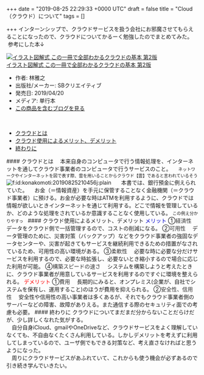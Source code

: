 
+++
date = "2019-08-25 22:29:33 +0000 UTC"
draft = false
title = "Cloud（クラウド）について"
tags = []

+++
インターンシップで、クラウドサービスを扱う会社にお邪魔させてもらえることになったので、クラウドについてかるーく勉強したのでまとめてみた。
 
 参考にした本↓
<div class="freezed">
<div class="hatena-asin-detail"><a href="http://www.amazon.co.jp/exec/obidos/ASIN/4797399996/hatena-blog-22/"><img class="hatena-asin-detail-image" title="イラスト図解式 この一冊で全部わかるクラウドの基本 第2版" src="https://images-fe.ssl-images-amazon.com/images/I/51gNzK1O1LL._SL160_.jpg" alt="イラスト図解式 この一冊で全部わかるクラウドの基本 第2版"/></a>
<div class="hatena-asin-detail-info">
<a href="http://www.amazon.co.jp/exec/obidos/ASIN/4797399996/hatena-blog-22/">イラスト図解式 この一冊で全部わかるクラウドの基本 第2版</a>
<ul>
<li><span class="hatena-asin-detail-label">作者:</span> 林雅之</li>
<li><span class="hatena-asin-detail-label">出版社/メーカー:</span> SBクリエイティブ</li>
<li><span class="hatena-asin-detail-label">発売日:</span> 2019/04/20</li>
<li><span class="hatena-asin-detail-label">メディア:</span> 単行本</li>
<li><a href="http://d.hatena.ne.jp/asin/4797399996/hatena-blog-22" target="_blank">この商品を含むブログを見る</a></li>
</ul>
</div>
<div class="hatena-asin-detail-foot"> </div>
</div>
</div>
<ul class="table-of-contents">
    <li><a href="#クラウドとは">クラウドとは</a></li>
    <li><a href="#クラウド使用によるメリットデメリット">クラウド使用によるメリット、デメリット</a></li>
    <li><a href="#終わりに">終わりに</a></li>
</ul>
#### クラウドとは
　本来自身のコンピュータで行う情報処理を、インターネットを通してクラウド事業者のコンピュータで行うサービスのこと。
　<span style="font-size: 80%;">ネットワークやインターネットを図で表す際、雲を用いることからクラウド【雲】であると言われているそう</span>
<img class="hatena-fotolife" title="f:id:konakomoti:20190825210456j:plain" src="https://cdn-ak.f.st-hatena.com/images/fotolife/k/konakomoti/20190825/20190825210456.jpg" alt="f:id:konakomoti:20190825210456j:plain"/>
 
　本書では、銀行預金に例えられていた。
　お金（＝情報資産）を手元に保管することなく金融機関（＝クラウド事業者）に預ける。お金が必要な時はATMを利用するように、クラウドでは情報が欲しいときインターネットを通じて利用する。どこで情報を管理しているか、どのような処理をされているか意識することなく使用している。
<span style="font-size: 80%;">この例え分かりやすっ</span>
 
#### クラウド使用によるメリット、デメリット
<span style="color: #0000cc;">メリット</span>
<span style="color: #2196f3;"><span style="color: #000000;">①</span><span style="color: #333333;">経済性</span></span>
　データをクラウド側で一括管理するので、コストの削減になる。
②<span style="color: #333333;">可用性</span>
　データ管理のために、災害対策（バックアップ）などをクラウド事業者の強固なデータセンターや、災害が起きてもサービスを継続利用できるための措置がなされているため、可用性の高い環境がある。
③<span style="color: #333333;">柔軟性</span>
　必要な時に必要な分だけサービスを利用するので、必要な時拡張し、必要ないとき縮小するので場合に応じた利用が可能。
④<span style="color: #333333;">構築スピードの速さ</span>
　システムを構築しようと考えたときに、クラウド事業者が用意しているサービスを利用するのですぐに環境を整えられる。
<span style="color: #ff0000;">デメリット</span>
①<span style="color: #333333;">費用</span>
　長期的にみると、オンプレミス(企業が、自社でシステムを保有し、運用すること)のほうが費用を抑えられる。
②<span style="color: #333333;">安全性、信用性</span>
　安全性や信用性の高い事業者は多くあるが、それでもクラウド事業者側のサーバーなどの障害、故障がありえる。また通信する際のセキュリティ面での考慮も必要。
#### 終わりに
クラウドについてまだまだ分からないことだらけだが、少し詳しくなれた気がする。<br/>　自分自身iCloud、gmailやOneDriveなど、クラウドサービスをよく理解していなくても、不自由なくたくさん利用している。しかしデメリットを考えずに利用してしまっているので、ユーザ側でもできる対策など、考え直さなければと思うようになった。<br/>　周りにクラウドサービスがあふれていて、これからも使う機会が必ずあるので引き続き学んでいきたい。
 
 

